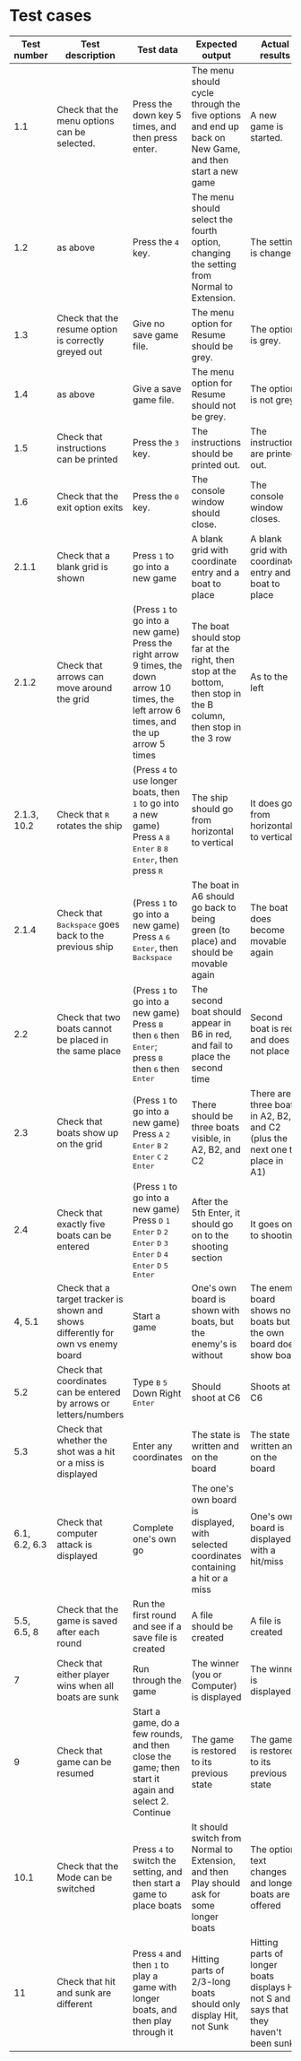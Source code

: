 # Test cases

| Test number | Test description | Test data | Expected output | Actual results |
| ----------- | ---------------- | --------- | --------------- | -------------- |
| 1.1 | Check that the menu options can be selected. | Press the down key 5 times, and then press enter. | The menu should cycle through the five options and end up back on New Game, and then start a new game | A new game is started. |
| 1.2 | as above | Press the <kbd>4</kbd> key. | The menu should select the fourth option, changing the setting from Normal to Extension. | The setting is changed. |
| 1.3 | Check that the resume option is correctly greyed out | Give no save game file. | The menu option for Resume should be grey. | The option is grey. |
| 1.4 | as above | Give a save game file. | The menu option for Resume should not be grey. | The option is not grey. |
| 1.5 | Check that instructions can be printed | Press the <kbd>3</kbd> key. | The instructions should be printed out. | The instructions are printed out. |
| 1.6 | Check that the exit option exits | Press the <kbd>0</kbd> key. | The console window should close. | The console window closes. |
| 2.1.1 | Check that a blank grid is shown | Press <kbd>1</kbd> to go into a new game | A blank grid with coordinate entry and a boat to place | A blank grid with coordinate entry and a boat to place |
| 2.1.2 | Check that arrows can move around the grid | (Press <kbd>1</kbd> to go into a new game) Press the right arrow 9 times, the down arrow 10 times, the left arrow 6 times, and the up arrow 5 times | The boat should stop far at the right, then stop at the bottom, then stop in the B column, then stop in the 3 row | As to the left |
| 2.1.3, 10.2 | Check that <kbd>R</kbd> rotates the ship | (Press <kbd>4</kbd> to use longer boats, then <kbd>1</kbd> to go into a new game) Press <kbd>A</kbd> <kbd>8</kbd> <kbd>Enter</kbd> <kbd>B</kbd> <kbd>8</kbd> <kbd>Enter</kbd>, then press <kbd>R</kbd> | The ship should go from horizontal to vertical | It does go from horizontal to vertical |
| 2.1.4 | Check that <kbd>Backspace</kbd> goes back to the previous ship | (Press <kbd>1</kbd> to go into a new game) Press <kbd>A</kbd> <kbd>6</kbd> <kbd>Enter</kbd>, then <kbd>Backspace</kbd> | The boat in A6 should go back to being green (to place) and should be movable again | The boat does become movable again |
| 2.2 | Check that two boats cannot be placed in the same place | (Press <kbd>1</kbd> to go into a new game) Press <kbd>B</kbd> then <kbd>6</kbd> then <kbd>Enter</kbd>; press <kbd>B</kbd> then <kbd>6</kbd> then <kbd>Enter</kbd> | The second boat should appear in B6 in red, and fail to place the second time | Second boat is red and does not place |
| 2.3 | Check that boats show up on the grid | (Press <kbd>1</kbd> to go into a new game) Press <kbd>A</kbd> <kbd>2</kbd> <kbd>Enter</kbd> <kbd>B</kbd> <kbd>2</kbd> <kbd>Enter</kbd> <kbd>C</kbd> <kbd>2</kbd> <kbd>Enter</kbd> | There should be three boats visible, in A2, B2, and C2 | There are three boats in A2, B2, and C2 (plus the next one to place in A1) |
| 2.4 | Check that exactly five boats can be entered | (Press <kbd>1</kbd> to go into a new game) Press <kbd>D</kbd> <kbd>1</kbd> <kbd>Enter</kbd> <kbd>D</kbd> <kbd>2</kbd> <kbd>Enter</kbd> <kbd>D</kbd> <kbd>3</kbd> <kbd>Enter</kbd> <kbd>D</kbd> <kbd>4</kbd> <kbd>Enter</kbd> <kbd>D</kbd> <kbd>5</kbd> <kbd>Enter</kbd> | After the 5th Enter, it should go on to the shooting section | It goes on to shooting |
| 4, 5.1 | Check that a target tracker is shown and shows differently for own vs enemy board | Start a game | One's own board is shown with boats, but the enemy's is without | The enemy board shows no boats but the own board does show boats |
| 5.2 | Check that coordinates can be entered by arrows or letters/numbers | Type <kbd>B</kbd> <kbd>5</kbd> Down Right <kbd>Enter</kbd> | Should shoot at C6 | Shoots at C6 |
| 5.3 | Check that whether the shot was a hit or a miss is displayed | Enter any coordinates | The state is written and on the board | The state is written and on the board |
| 6.1, 6.2, 6.3 | Check that computer attack is displayed | Complete one's own go | The one's own board is displayed, with selected coordinates containing a hit or a miss | One's own board is displayed with a hit/miss |
| 5.5, 6.5, 8 | Check that the game is saved after each round | Run the first round and see if a save file is created | A file should be created | A file is created |
| 7 | Check that either player wins when all boats are sunk | Run through the game | The winner (you or Computer) is displayed | The winner is displayed |
| 9 | Check that game can be resumed | Start a game, do a few rounds, and then close the game; then start it again and select 2. Continue | The game is restored to its previous state | The game is restored to its previous state |
| 10.1 | Check that the Mode can be switched | Press <kbd>4</kbd> to switch the setting, and then start a game to place boats | It should switch from Normal to Extension, and then Play should ask for some longer boats | The option text changes and longer boats are offered |
| 11 | Check that hit and sunk are different | Press <kbd>4</kbd> and then <kbd>1</kbd> to play a game with longer boats, and then play through it | Hitting parts of 2/3-long boats should only display Hit, not Sunk | Hitting parts of longer boats displays H not S and says that they haven't been sunk |
